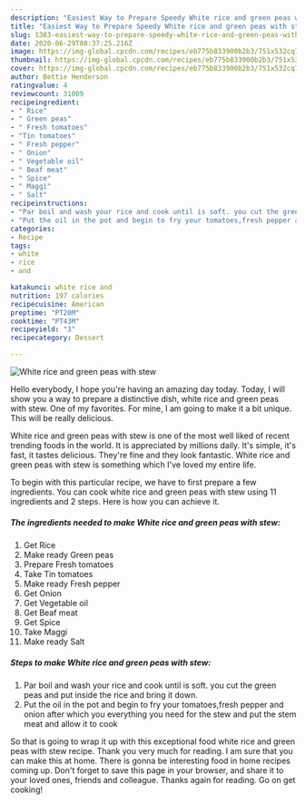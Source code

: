 ```yaml
---
description: "Easiest Way to Prepare Speedy White rice and green peas with stew"
title: "Easiest Way to Prepare Speedy White rice and green peas with stew"
slug: 1383-easiest-way-to-prepare-speedy-white-rice-and-green-peas-with-stew
date: 2020-06-29T08:37:25.216Z
image: https://img-global.cpcdn.com/recipes/eb775b833900b2b3/751x532cq70/white-rice-and-green-peas-with-stew-recipe-main-photo.jpg
thumbnail: https://img-global.cpcdn.com/recipes/eb775b833900b2b3/751x532cq70/white-rice-and-green-peas-with-stew-recipe-main-photo.jpg
cover: https://img-global.cpcdn.com/recipes/eb775b833900b2b3/751x532cq70/white-rice-and-green-peas-with-stew-recipe-main-photo.jpg
author: Bettie Henderson
ratingvalue: 4
reviewcount: 31009
recipeingredient:
- " Rice"
- " Green peas"
- " Fresh tomatoes"
- "Tin tomatoes"
- " Fresh pepper"
- " Onion"
- " Vegetable oil"
- " Beaf meat"
- " Spice"
- " Maggi"
- " Salt"
recipeinstructions:
- "Par boil and wash your rice and cook until is soft. you cut the green peas and put inside the rice and bring it down."
- "Put the oil in the pot and begin to fry your tomatoes,fresh pepper and onion after which you everything you need for the stew and put the stem meat and allow it to cook"
categories:
- Recipe
tags:
- white
- rice
- and

katakunci: white rice and 
nutrition: 197 calories
recipecuisine: American
preptime: "PT20M"
cooktime: "PT43M"
recipeyield: "3"
recipecategory: Dessert

---
```



![White rice and green peas with stew](https://img-global.cpcdn.com/recipes/eb775b833900b2b3/751x532cq70/white-rice-and-green-peas-with-stew-recipe-main-photo.jpg)

Hello everybody, I hope you're having an amazing day today. Today, I will show you a way to prepare a distinctive dish, white rice and green peas with stew. One of my favorites. For mine, I am going to make it a bit unique. This will be really delicious.

White rice and green peas with stew is one of the most well liked of recent trending foods in the world. It is appreciated by millions daily. It's simple, it's fast, it tastes delicious. They're fine and they look fantastic. White rice and green peas with stew is something which I've loved my entire life.




To begin with this particular recipe, we have to first prepare a few ingredients. You can cook white rice and green peas with stew using 11 ingredients and 2 steps. Here is how you can achieve it.

<!--inarticleads1-->

##### The ingredients needed to make White rice and green peas with stew:

1. Get  Rice
1. Make ready  Green peas
1. Prepare  Fresh tomatoes
1. Take Tin tomatoes
1. Make ready  Fresh pepper
1. Get  Onion
1. Get  Vegetable oil
1. Get  Beaf meat
1. Get  Spice
1. Take  Maggi
1. Make ready  Salt




<!--inarticleads2-->

##### Steps to make White rice and green peas with stew:

1. Par boil and wash your rice and cook until is soft. you cut the green peas and put inside the rice and bring it down.
1. Put the oil in the pot and begin to fry your tomatoes,fresh pepper and onion after which you everything you need for the stew and put the stem meat and allow it to cook




So that is going to wrap it up with this exceptional food white rice and green peas with stew recipe. Thank you very much for reading. I am sure that you can make this at home. There is gonna be interesting food in home recipes coming up. Don't forget to save this page in your browser, and share it to your loved ones, friends and colleague. Thanks again for reading. Go on get cooking!
